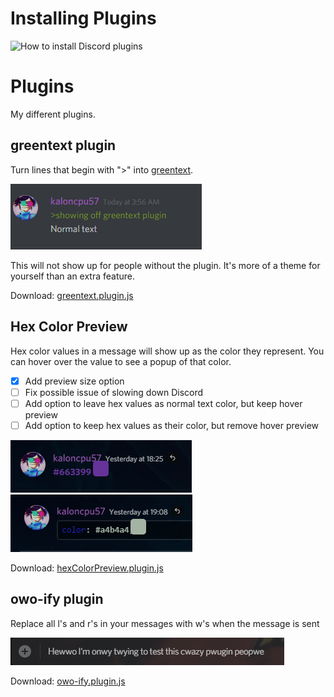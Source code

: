 # Installing Plugins
![How to install Discord plugins](http://i.imgur.com/lczPQxW.png)

# Plugins
My different plugins.

## greentext plugin
Turn lines that begin with ">" into [greentext](http://www.urbandictionary.com/define.php?term=greentext).

![Screenshot of greentext](/resources/greentext.png?raw=true)

This will not show up for people without the plugin. It's more of a theme for yourself than an extra feature.

Download: [greentext.plugin.js](greentext.plugin.js)

## Hex Color Preview

Hex color values in a message will show up as the color they represent. You can hover over the value to see a popup of that color.

- [x] Add preview size option
- [ ] Fix possible issue of slowing down Discord
- [ ] Add option to leave hex values as normal text color, but keep hover preview
- [ ] Add option to keep hex values as their color, but remove hover preview

![Screenshot of Hex Color Preview](/resources/hexColorPreview.png?raw=true)
![Screenshot of Hex Color Preview](/resources/hexColorPreview-2.png?raw=true)

Download: [hexColorPreview.plugin.js](hexColorPreview.plugin.js)

## owo-ify plugin
Replace all l's and r's in your messages with w's when the message is sent

![Screenshot of owo-ify](/resources/owo-ify.png?raw=true)

Download: [owo-ify.plugin.js](owo-ify.plugin.js)
